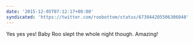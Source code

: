 ```yaml
---
date: '2015-12-05T07:12:17+00:00'
syndicated: 'https://twitter.com/roobottom/status/673044205506306048'
---
```

Yes yes yes! Baby Roo slept the whole night though. Amazing!
